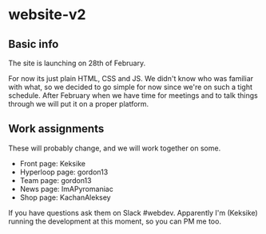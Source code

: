 # website-v2

## Basic info

The site is launching on 28th of February.

For now its just plain HTML, CSS and JS. We didn't know who was familiar with what, so we decided to go simple for now since we're on such a tight schedule. After February when we have time for meetings and to talk things through we will put it on a proper platform.

## Work assignments

These will probably change, and we will work together on some.

* Front page: Keksike
* Hyperloop page: gordon13
* Team page: gordon13
* News page: ImAPyromaniac
* Shop page: KachanAleksey 


If you have questions ask them on Slack #webdev. Apparently I'm (Keksike) running the development at this moment, so you can PM me too.

